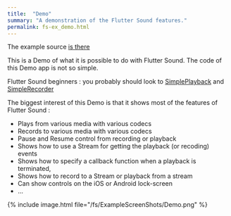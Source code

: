 ```yaml
---
title:  "Demo"
summary: "A demonstration of the Flutter Sound features."
permalink: fs-ex_demo.html
---
```


The example source [is there](https://github.com/canardoux/flutter_sound/blob/master/example/lib/demo/demo.dart)

This is a Demo of what it is possible to do with Flutter Sound. The code of this Demo app is not so simple.

Flutter Sound beginners : you probably should look to [SimplePlayback](fs-ex_simple_playback.html) and [SimpleRecorder](fs-ex_simple_recorder.html)

The biggest interest of this Demo is that it shows most of the features of Flutter Sound :

* Plays from various media with various codecs
* Records to various media with various codecs
* Pause and Resume control from recording or playback
* Shows how to use a Stream for getting the playback \(or recoding\) events
* Shows how to specify a callback function when a playback is terminated,
* Shows how to record to a Stream or playback from a stream
* Can show controls on the iOS or Android lock-screen
* ...

{% include image.html file="/fs/ExampleScreenShots/Demo.png" %}